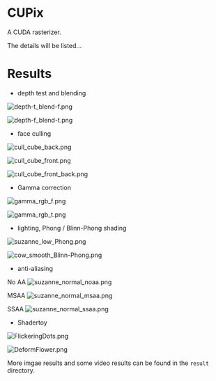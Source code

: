 # CUPix

A CUDA rasterizer.

The details will be listed...

# Results

* depth test and blending

![depth-t_blend-f.png](result/image/depth_blend/depth-t_blend-f.png)

![depth-f_blend-t.png](result/image/depth_blend/depth-f_blend-t.png)

* face culling

![cull_cube_back.png](result/image/face_culling/cull_cube_back.png)

![cull_cube_front.png](result/image/face_culling/cull_cube_front.png)

![cull_cube_front_back.png](result/image/face_culling/cull_cube_front_back.png)

* Gamma correction

![gamma_rgb_f.png](result/image/gamma_correction/gamma_rgb_f.png)

![gamma_rgb_t.png](result/image/gamma_correction/gamma_rgb_t.png)

* lighting, Phong / Blinn-Phong shading

![suzanne_low_Phong.png](result/image/lighting/suzanne_low_Phong.png)

![cow_smooth_Blinn-Phong.png](result/image/lighting/cow_smooth_Blinn-Phong.png)

* anti-aliasing

No AA
![suzanne_normal_noaa.png](result/image/aa/suzanne_normal_noaa.png)

MSAA
![suzanne_normal_msaa.png](result/image/aa/suzanne_normal_msaa.png)

SSAA
![suzanne_normal_ssaa.png](result/image/aa/suzanne_normal_ssaa.png)

* Shadertoy

![FlickeringDots.png](result/image/shadertoy/FlickeringDots.png)

![DeformFlower.png](result/image/shadertoy/DeformFlower.png)

More imgae results and some video results can be found in the `result` directory.
